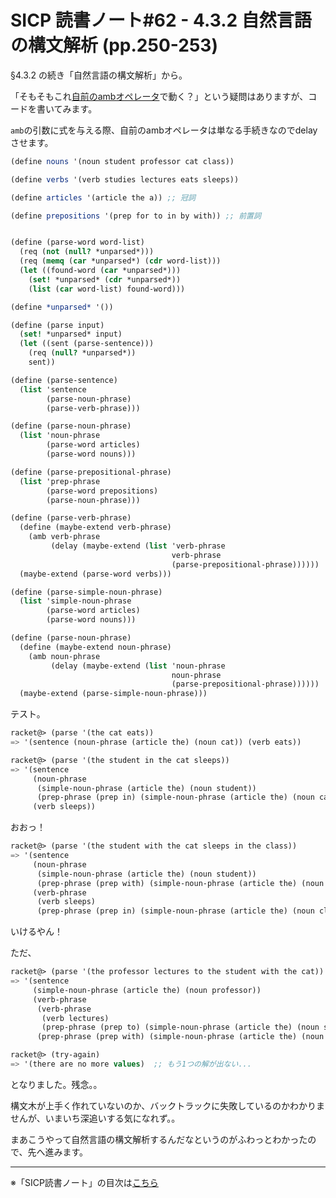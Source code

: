 SICP 読書ノート#62 - 4.3.2 自然言語の構文解析 (pp.250-253)
======================================

§4.3.2 の続き「自然言語の構文解析」から。

「そもそもこれ[自前のambオペレータ](/entry/sicp/059-ch4.3-amb-operator-with-call-cc.md)で動く？」という疑問はありますが、コードを書いてみます。

`amb`の引数に式を与える際、自前のambオペレータは単なる手続きなのでdelayさせます。


```scheme
(define nouns '(noun student professor cat class))

(define verbs '(verb studies lectures eats sleeps))

(define articles '(article the a)) ;; 冠詞

(define prepositions '(prep for to in by with)) ;; 前置詞


(define (parse-word word-list)
  (req (not (null? *unparsed*)))
  (req (memq (car *unparsed*) (cdr word-list)))
  (let ((found-word (car *unparsed*)))
	(set! *unparsed* (cdr *unparsed*))
	(list (car word-list) found-word)))

(define *unparsed* '())

(define (parse input)
  (set! *unparsed* input)
  (let ((sent (parse-sentence)))
	(req (null? *unparsed*))
	sent))

(define (parse-sentence)
  (list 'sentence
		(parse-noun-phrase)
		(parse-verb-phrase)))

(define (parse-noun-phrase)
  (list 'noun-phrase
		(parse-word articles)
		(parse-word nouns)))

(define (parse-prepositional-phrase)
  (list 'prep-phrase
		(parse-word prepositions)
		(parse-noun-phrase)))

(define (parse-verb-phrase)
  (define (maybe-extend verb-phrase)
	(amb verb-phrase
		 (delay (maybe-extend (list 'verb-phrase
									verb-phrase
									(parse-prepositional-phrase))))))
  (maybe-extend (parse-word verbs)))

(define (parse-simple-noun-phrase)
  (list 'simple-noun-phrase
		(parse-word articles)
		(parse-word nouns)))

(define (parse-noun-phrase)
  (define (maybe-extend noun-phrase)
	(amb noun-phrase
		 (delay (maybe-extend (list 'noun-phrase
									noun-phrase
									(parse-prepositional-phrase))))))
  (maybe-extend (parse-simple-noun-phrase)))
```

テスト。

```scheme
racket@> (parse '(the cat eats))
=> '(sentence (noun-phrase (article the) (noun cat)) (verb eats))

racket@> (parse '(the student in the cat sleeps))
=> '(sentence
     (noun-phrase
      (simple-noun-phrase (article the) (noun student))
      (prep-phrase (prep in) (simple-noun-phrase (article the) (noun cat))))
     (verb sleeps))
```

おおっ！

```scheme
racket@> (parse '(the student with the cat sleeps in the class))
=> '(sentence
     (noun-phrase
      (simple-noun-phrase (article the) (noun student))
      (prep-phrase (prep with) (simple-noun-phrase (article the) (noun cat))))
     (verb-phrase
      (verb sleeps)
      (prep-phrase (prep in) (simple-noun-phrase (article the) (noun class)))))
```

いけるやん！

ただ、

```scheme
racket@> (parse '(the professor lectures to the student with the cat))
=> '(sentence
     (simple-noun-phrase (article the) (noun professor))
     (verb-phrase
      (verb-phrase
       (verb lectures)
       (prep-phrase (prep to) (simple-noun-phrase (article the) (noun student))))
      (prep-phrase (prep with) (simple-noun-phrase (article the) (noun cat)))))

racket@> (try-again)
=> '(there are no more values)  ;; もう1つの解が出ない...
```

となりました。残念。。

構文木が上手く作れていないのか、バックトラックに失敗しているのかわかりませんが、いまいち深追いする気になれず。。

まあこうやって自然言語の構文解析するんだなというのがふわっとわかったので、先へ進みます。

--------------------------------

※「SICP読書ノート」の目次は[こちら](/entry/sicp/index)


<script type="text/x-mathjax-config">
  MathJax.Hub.Config({ tex2jax: { inlineMath: [['$','$'], ["\\(","\\)"]] } });
</script>
<script type="text/javascript"
  src="http://cdn.mathjax.org/mathjax/latest/MathJax.js?config=TeX-AMS_HTML">
</script>
<meta http-equiv="X-UA-Compatible" CONTENT="IE=EmulateIE7" />
